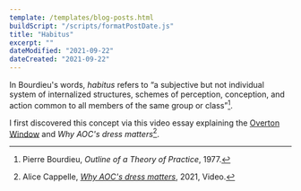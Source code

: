 ```yaml
---
template: /templates/blog-posts.html
buildScript: "/scripts/formatPostDate.js"
title: "Habitus"
excerpt: ""
dateModified: "2021-09-22"
dateCreated: "2021-09-22"
---
```


In Bourdieu's words, _habitus_ refers to <q>a subjective but not individual system of internalized structures, schemes of perception, conception, and action common to all members of the same group or class</q>[^1].

I first discovered this concept via this video essay explaining the [Overton Window](/notes/overton-window) and _Why AOC's dress matters_[^2].

[^1]: Pierre Bourdieu, _Outline of a Theory of Practice_, 1977.
[^2]: Alice Cappelle, _[Why AOC's dress matters](https://www.youtube.com/watch?v=hax6xSScQdA)_, 2021, Video.
